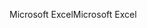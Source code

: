 <span data-ttu-id="e857c-101">Microsoft Excel</span><span class="sxs-lookup"><span data-stu-id="e857c-101">Microsoft Excel</span></span>